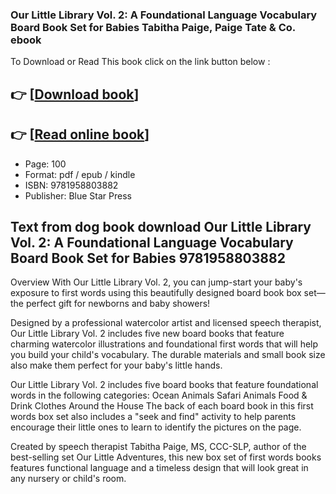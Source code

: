### Our Little Library Vol. 2: A Foundational Language Vocabulary Board Book Set for Babies Tabitha Paige, Paige Tate &amp; Co. ebook

To Download or Read This book click on the link button below :

## 👉  [**[Download book](http://filesbooks.info/download.php?group=book&from=github.com&id=720593&lnk=1081 "Download book")**]

## 👉  [**[Read online book](http://filesbooks.info/download.php?group=book&from=github.com&id=720593&lnk=1081 "Read online book")**]


* Page: 100
* Format: pdf / epub / kindle
* ISBN: 9781958803882
* Publisher: Blue Star Press



## Text from dog book download Our Little Library Vol. 2: A Foundational Language Vocabulary Board Book Set for Babies 9781958803882


Overview
With Our Little Library Vol. 2, you can jump-start your baby&#039;s exposure to first words using this beautifully designed board book box set—the perfect gift for newborns and baby showers!
 
 Designed by a professional watercolor artist and licensed speech therapist, Our Little Library Vol. 2 includes five new board books that feature charming watercolor illustrations and foundational first words that will help you build your child&#039;s vocabulary. The durable materials and small book size also make them perfect for your baby&#039;s little hands.
 
 Our Little Library Vol. 2 includes five board books that feature foundational words in the following categories:
 Ocean Animals Safari Animals Food &amp; Drink Clothes Around the House 
 The back of each board book in this first words box set also includes a &quot;seek and find&quot; activity to help parents encourage their little ones to learn to identify the pictures on the page.
 
 Created by speech therapist Tabitha Paige, MS, CCC-SLP, author of the best-selling set Our Little Adventures, this new box set of first words books features functional language and a timeless design that will look great in any nursery or child&#039;s room.



